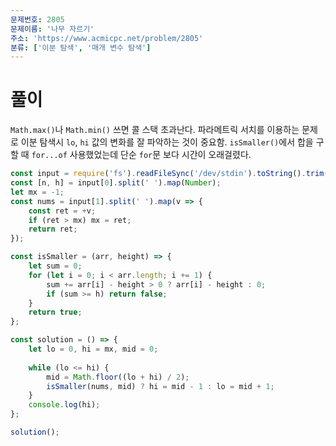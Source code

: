 ```yaml
---
문제번호: 2805
문제이름: '나무 자르기'
주소: 'https://www.acmicpc.net/problem/2805'
분류: ['이분 탐색', '매개 변수 탐색']
---
```


# 풀이

`Math.max()`나 `Math.min()` 쓰면 콜 스택 초과난다. 파라메트릭 서치를 이용하는 문제로 이분 탐색시 `lo`, `hi` 값의 변화를 잘 파악하는 것이 중요함. `isSmaller()`에서 합을 구할 때 `for...of` 사용했었는데 단순 `for`문 보다 시간이 오래걸렸다.

```js
const input = require('fs').readFileSync('/dev/stdin').toString().trim().split('\n');
const [n, h] = input[0].split(' ').map(Number);
let mx = -1;
const nums = input[1].split(' ').map(v => {
    const ret = +v;
    if (ret > mx) mx = ret;
    return ret;
});

const isSmaller = (arr, height) => {
    let sum = 0;
    for (let i = 0; i < arr.length; i += 1) {
        sum += arr[i] - height > 0 ? arr[i] - height : 0;
        if (sum >= h) return false;
    }
    return true;
};

const solution = () => {
    let lo = 0, hi = mx, mid = 0;
    
    while (lo <= hi) {
        mid = Math.floor((lo + hi) / 2);
        isSmaller(nums, mid) ? hi = mid - 1 : lo = mid + 1;
    }
    console.log(hi);
};

solution();
```